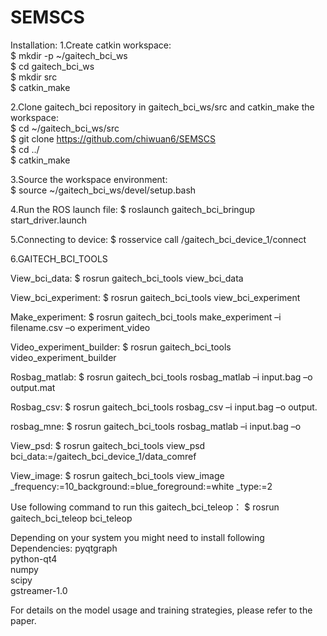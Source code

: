 # SEMSCS
Installation:
1.Create catkin workspace:  
$ mkdir -p ~/gaitech_bci_ws  
$ cd gaitech_bci_ws  
$ mkdir src  
$ catkin_make  

2.Clone gaitech_bci repository in gaitech_bci_ws/src and catkin_make the workspace:  
$ cd ~/gaitech_bci_ws/src  
$ git clone https://github.com/chiwuan6/SEMSCS  
$ cd ../  
$ catkin_make  

3.Source the workspace environment:  
$ source ~/gaitech_bci_ws/devel/setup.bash

4.Run the ROS launch file:
$ roslaunch gaitech_bci_bringup start_driver.launch

5.Connecting to device:
$ rosservice call /gaitech_bci_device_1/connect


6.GAITECH_BCI_TOOLS

View_bci_data:
$ rosrun gaitech_bci_tools view_bci_data

View_bci_experiment:
$ rosrun gaitech_bci_tools view_bci_experiment

Make_experiment:
$ rosrun gaitech_bci_tools make_experiment –i filename.csv –o experiment_video

Video_experiment_builder:
$ rosrun gaitech_bci_tools video_experiment_builder

Rosbag_matlab:
$ rosrun gaitech_bci_tools rosbag_matlab –i input.bag –o output.mat

Rosbag_csv:
$ rosrun gaitech_bci_tools rosbag_csv –i input.bag –o output.

rosbag_mne:
$ rosrun gaitech_bci_tools rosbag_matlab –i input.bag –o 

View_psd:
$ rosrun gaitech_bci_tools view_psd bci_data:=/gaitech_bci_device_1/data_comref

View_image:
$ rosrun gaitech_bci_tools view_image _frequency:=10_background:=blue_foreground:=white _type:=2

Use following command to run this gaitech_bci_teleop：
$ rosrun gaitech_bci_teleop bci_teleop


Depending on your system you might need to install following Dependencies: 
pyqtgraph  
python-qt4  
numpy  
scipy  
gstreamer-1.0  

For details on the model usage and training strategies, please refer to the paper.




